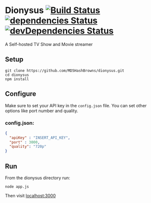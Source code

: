 # Dionysus [![Build Status](https://travis-ci.org/MD5HashBrowns/dionysus.svg?branch=master)](https://travis-ci.org/MD5HashBrowns/dionysus) [![dependencies Status](https://david-dm.org/md5hashbrowns/dionysus/status.svg)](https://david-dm.org/md5hashbrowns/dionysus) [![devDependencies Status](https://david-dm.org/md5hashbrowns/dionysus/dev-status.svg)](https://david-dm.org/md5hashbrowns/dionysus?type=dev)

A Self-hosted TV Show and Movie streamer

## Setup
```
git clone https://github.com/MD5HashBrowns/dionysus.git
cd dionysus
npm install
```

## Configure
Make sure to set your API key in the `config.json` file. You can set other options like port number and quality.

### config.json:
```json
{
  "apiKey" : "INSERT_API_KEY",
  "port" : 3000,
  "quality": "720p"
}


```

## Run
From the dionysus directory run:
```
node app.js
```

Then visit [localhost:3000](http://localhost:3000) 
